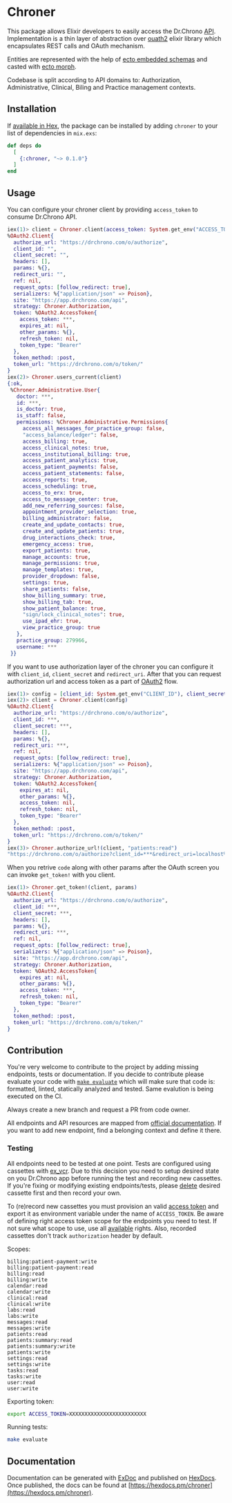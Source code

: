 # Chroner

This package allows Elixir developers to easily access the Dr.Chrono [API](https://app.drchrono.com/api-docs). Implementation is a thin layer of abstraction over [ouath2](https://github.com/scrogson/oauth2) elixir library which encapsulates REST calls and OAuth mechanism.

Entities are represented with the help of [ecto embedded schemas](https://hexdocs.pm/ecto/Ecto.Schema.html#t:embedded_schema/0) and casted with [ecto morph](https://github.com/Adzz/ecto_morph).

Codebase is split according to API domains to: Authorization, Administrative, Clinical, Biling and Practice management contexts.

## Installation

If [available in Hex](https://hex.pm/docs/publish), the package can be installed
by adding `chroner` to your list of dependencies in `mix.exs`:

```elixir
def deps do
  [
    {:chroner, "~> 0.1.0"}
  ]
end
```

## Usage

You can configure your chroner client by providing `access_token` to consume Dr.Chrono API.

```elixir
iex(1)> client = Chroner.client(access_token: System.get_env("ACCESS_TOKEN"))
%OAuth2.Client{
  authorize_url: "https://drchrono.com/o/authorize",
  client_id: "",
  client_secret: "",
  headers: [],
  params: %{},
  redirect_uri: "",
  ref: nil,
  request_opts: [follow_redirect: true],
  serializers: %{"application/json" => Poison},
  site: "https://app.drchrono.com/api",
  strategy: Chroner.Authorization,
  token: %OAuth2.AccessToken{
    access_token: ***,
    expires_at: nil,
    other_params: %{},
    refresh_token: nil,
    token_type: "Bearer"
  },
  token_method: :post,
  token_url: "https://drchrono.com/o/token/"
}
iex(2)> Chroner.users_current(client)
{:ok,
 %Chroner.Administrative.User{
   doctor: ***,
   id: ***,
   is_doctor: true,
   is_staff: false,
   permissions: %Chroner.Administrative.Permissions{
     access_all_messages_for_practice_group: false,
     "access_balance/ledger": false,
     access_billing: true,
     access_clinical_notes: true,
     access_institutional_billing: true,
     access_patient_analytics: true,
     access_patient_payments: false,
     access_patient_statements: false,
     access_reports: true,
     access_scheduling: true,
     access_to_erx: true,
     access_to_message_center: true,
     add_new_referring_sources: false,
     appointment_provider_selection: true,
     billing_administrator: false,
     create_and_update_contacts: true,
     create_and_update_patients: true,
     drug_interactions_check: true,
     emergency_access: true,
     export_patients: true,
     manage_accounts: true,
     manage_permissions: true,
     manage_templates: true,
     provider_dropdown: false,
     settings: true,
     share_patients: false,
     show_billing_summary: true,
     show_billing_tab: true,
     show_patient_balance: true,
     "sign/lock_clinical_notes": true,
     use_ipad_ehr: true,
     view_practice_group: true
   },
   practice_group: 279966,
   username: ***
 }}
```

If you want to use authorization layer of the chroner you can configure it with `client_id`, `client_secret` and `redirect_uri`. After that you can request authorization url and access token as a part of [OAuth2](https://oauth.net/2/) flow.

```elixir
iex(1)> config = [client_id: System.get_env("CLIENT_ID"), client_secret: System.get_env("CLIENT_SECRET"), redirect_uri: System.get_env("REDIRECT_URI")]
iex(2)> client = Chroner.client(config)
%OAuth2.Client{
  authorize_url: "https://drchrono.com/o/authorize",
  client_id: ***,
  client_secret: ***,
  headers: [],
  params: %{},
  redirect_uri: ***,
  ref: nil,
  request_opts: [follow_redirect: true],
  serializers: %{"application/json" => Poison},
  site: "https://app.drchrono.com/api",
  strategy: Chroner.Authorization,
  token: %OAuth2.AccessToken{
    expires_at: nil,
    other_params: %{},
    access_token: nil,
    refresh_token: nil,
    token_type: "Bearer"
  },
  token_method: :post,
  token_url: "https://drchrono.com/o/token/"
}
iex(3)> Chroner.authorize_url!(client, "patients:read")
"https://drchrono.com/o/authorize?client_id=***&redirect_uri=localhost%3A4000&response_type=code&scope=patients%3Aread"
```

When you retrive `code` along with other params after the OAuth screen you can invoke `get_token!` with you client.

```elixir
iex(1)> Chroner.get_token!(client, params)
%OAuth2.Client{
  authorize_url: "https://drchrono.com/o/authorize",
  client_id: ***,
  client_secret: ***,
  headers: [],
  params: %{},
  redirect_uri: ***,
  ref: nil,
  request_opts: [follow_redirect: true],
  serializers: %{"application/json" => Poison},
  site: "https://app.drchrono.com/api",
  strategy: Chroner.Authorization,
  token: %OAuth2.AccessToken{
    expires_at: nil,
    other_params: %{},
    access_token: ***,
    refresh_token: nil,
    token_type: "Bearer"
  },
  token_method: :post,
  token_url: "https://drchrono.com/o/token/"
}
```

## Contribution

You're very welcome to contribute to the project by adding missing endpoints, tests or documentation. If you decide to contribute please evaluate your code with [`make evaluate`](https://github.com/VeryBigThings/chroner/blob/master/Makefile#5) which will make sure that code is: formatted, linted, statically analyzed and tested. Same evalution is being executed on the CI.

Always create a new branch and request a PR from code owner.

All endpoints and API resources are mapped from [official documentation](https://app.drchrono.com/api-docs/). If you want to add new endpoint, find a belonging context and define it there.

### Testing

All endpoints need to be tested at one point. Tests are configured using cassettes with [ex_vcr](https://github.com/parroty/exvcr). Due to this decision you need to setup desired state on you Dr.Chrono app before running the test and recording
new cassettes. If you're fixing or modifying existing endpoints/tests, please [delete](https://github.com/parroty/exvcr#mix-vcrdelete-delete-cassettes) desired cassette first and then record your own.

To (re)record new cassettes you must provision an valid [access token](https://app.drchrono.com/api-docs/#section/Authorization) and export it as environment variable under the name of `ACCESS_TOKEN`. Be aware of defining right access token scope for the endpoints you need to test. If not sure what scope to use, use all [available](https://app.drchrono.com/api-docs/#section/Authentication) rights. Also, recorded cassettes don't track `authorization` header by default.

Scopes:
```
billing:patient-payment:write
billing:patient-payment:read
billing:read
billing:write
calendar:read
calendar:write
clinical:read
clinical:write
labs:read
labs:write
messages:read
messages:write
patients:read
patients:summary:read
patients:summary:write
patients:write
settings:read
settings:write
tasks:read
tasks:write
user:read
user:write
```

Exporting token:
```bash
export ACCESS_TOKEN=XXXXXXXXXXXXXXXXXXXXXXXXX
```

Running tests:
```bash
make evaluate
```

## Documentation

Documentation can be generated with [ExDoc](https://github.com/elixir-lang/ex_doc)
and published on [HexDocs](https://hexdocs.pm). Once published, the docs can
be found at [https://hexdocs.pm/chroner](https://hexdocs.pm/chroner).
